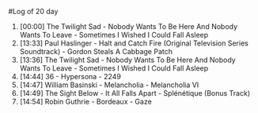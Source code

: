 #Log of 20 day

1. [00:00] The Twilight Sad - Nobody Wants To Be Here And Nobody Wants To Leave - Sometimes I Wished I Could Fall Asleep
1. [13:33] Paul Haslinger - Halt and Catch Fire (Original Television Series Soundtrack) - Gordon Steals A Cabbage Patch
1. [13:36] The Twilight Sad - Nobody Wants To Be Here And Nobody Wants To Leave - Sometimes I Wished I Could Fall Asleep
1. [14:44] 36 - Hypersona - 2249
1. [14:47] William Basinski - Melancholia - Melancholia VI
1. [14:49] The Sight Below - It All Falls Apart - Splénétique (Bonus Track)
1. [14:54] Robin Guthrie - Bordeaux - Gaze
